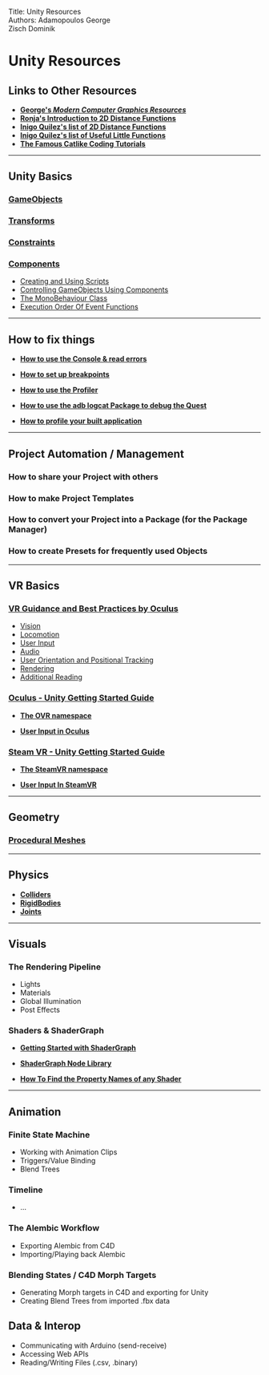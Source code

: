Title: Unity Resources  
Authors: Adamopoulos George   
Zisch Dominik  

Unity Resources
========================
Links to Other Resources
------------------------
* [**George's _Modern Computer Graphics Resources_**](https://github.com/GeorgeAdamon/ModernComputerGraphicsResources)  
* [**Ronja's Introduction to 2D Distance Functions**](https://www.ronja-tutorials.com/2018/11/10/2d-sdf-basics.html)  
* [**Inigo Quilez's list of 2D Distance Functions**](https://www.iquilezles.org/www/articles/distfunctions2d/distfunctions2d.htm)  
* [**Inigo Quilez's list of Useful Little Functions**](https://www.iquilezles.org/www/articles/functions/functions.htm)
* [**The Famous Catlike Coding Tutorials**](https://catlikecoding.com/unity/tutorials/)

---

Unity Basics
------------------------
### [GameObjects](https://docs.unity3d.com/Manual/class-GameObject.html)
### [Transforms](https://docs.unity3d.com/Manual/Transforms.html)
### [Constraints](https://docs.unity3d.com/Manual/Constraints.html)
### [Components](https://docs.unity3d.com/Manual/Components.html)
  * [Creating and Using Scripts](https://docs.unity3d.com/Manual/CreatingAndUsingScripts.html)
  * [Controlling GameObjects Using Components](https://docs.unity3d.com/Manual/ControllingGameObjectsComponents.html)
  * [The MonoBehaviour Class](https://docs.unity3d.com/ScriptReference/MonoBehaviour.html)
  * [Execution Order Of Event Functions](https://docs.unity3d.com/Manual/ExecutionOrder.html)

---

How to fix things
------------------------
* [**How to use the Console & read errors**](https://docs.unity3d.com/Manual/Console.html)  

* [**How to set up breakpoints**](https://docs.unity3d.com/Manual/ManagedCodeDebugging.html)  

* [**How to use the Profiler**](https://docs.unity3d.com/Manual/ProfilerWindow.html)  

* [**How to use the adb logcat Package to debug the Quest**](https://docs.unity3d.com/Packages/com.unity.mobile.android-logcat@0.1/manual/index.html)  

* [**How to profile your built application**](https://docs.unity3d.com/Manual/profiler-profiling-applications.html)  

---

Project Automation / Management
------------------------
### How to share your Project with others
### How to make Project Templates
### How to convert your Project into a Package (for the Package Manager)
### How to create Presets for frequently used Objects

---

VR Basics
------------------------
### [VR Guidance and Best Practices by Oculus](https://developer.oculus.com/design/book-bp/)
* [Vision](https://developer.oculus.com/design/bp-vision/)
* [Locomotion](https://developer.oculus.com/design/bp-locomotion/)  
* [User Input](https://developer.oculus.com/design/bp-userinput/)  
* [Audio](https://developer.oculus.com/design/bp-audio/)  
* [User Orientation and Positional Tracking](https://developer.oculus.com/design/bp-orientation-tracking/)  
* [Rendering](https://developer.oculus.com/design/bp-rendering/)
* [Additional Reading](https://developer.oculus.com/design/bp-reading/)

### [Oculus - Unity Getting Started Guide](https://developer.oculus.com/documentation/unity/book-unity-gsg/)  

  * [**The OVR namespace**](https://developer.oculus.com/reference/unity/1.43/)  

  * [**User Input in Oculus**](https://developer.oculus.com/documentation/unity/unity-input/)

### [Steam VR - Unity Getting Started Guide](https://valvesoftware.github.io/steamvr_unity_plugin/articles/intro.html)  

  * [**The SteamVR namespace**](https://valvesoftware.github.io/steamvr_unity_plugin/api/index.html)

  * [**User Input In SteamVR**](https://valvesoftware.github.io/steamvr_unity_plugin/tutorials/SteamVR-Input.html)  

---

Geometry
------------------------
### [Procedural Meshes](https://docs.unity3d.com/2020.1/Documentation/Manual/GeneratingMeshGeometryProcedurally.html)

---

Physics
------------------------
* [**Colliders**](https://docs.unity3d.com/2020.1/Documentation/Manual/CollidersOverview.html)
* [**RigidBodies**](https://docs.unity3d.com/2020.1/Documentation/Manual/class-Rigidbody.html)
* [**Joints**](https://docs.unity3d.com/2020.1/Documentation/Manual/Joints.html)

---

Visuals
------------------------
### The Rendering Pipeline
* Lights
* Materials
* Global Illumination
* Post Effects

### Shaders & ShaderGraph
* [**Getting Started with ShaderGraph**](https://docs.unity3d.com/Packages/com.unity.shadergraph@6.9/manual/Getting-Started.html)
* [**ShaderGraph Node Library**](https://docs.unity3d.com/Packages/com.unity.shadergraph@6.9/manual/Node-Library.html)

* [**How To Find the Property Names of any Shader**](https://github.com/GeorgeAdamon/dfpi/blob/master/general/Unity_Resources_Articles/FindShaderProperties.md#how-to-find-the-property-names-of-any-shader)

---

Animation
------------------------
### Finite State Machine
* Working with Animation Clips
* Triggers/Value Binding
* Blend Trees

### Timeline
* …

### The Alembic Workflow
* Exporting Alembic from C4D
* Importing/Playing back Alembic

### Blending States / C4D Morph Targets
* Generating Morph targets in C4D and exporting for Unity
* Creating Blend Trees from imported .fbx data



Data & Interop
------------------------
* Communicating with Arduino (send-receive)
* Accessing Web APIs
* Reading/Writing Files (.csv, .binary)
